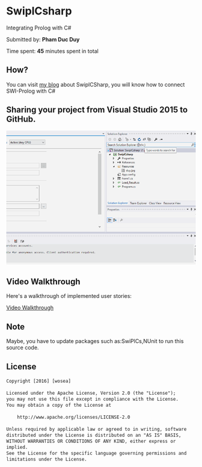 # SwiplCsharp
Integrating Prolog with C# 

Submitted by: **Pham Duc Duy**

Time spent: **45** minutes spent in total

## How?
You can visit [my blog](https://ongthovuive.wordpress.com/2016/05/07/prolog-javac/) about SwiplCSharp, you will know how to connect SWI-Prolog with C#

## Sharing your project from Visual Studio 2015 to GitHub.
<img src='https://github.com/WoSea/SwiplCsharp/blob/master/vs2015togit.gif' title='VStoGit' width='' alt='Video Walkthrough' />

## Video Walkthrough 

Here's a walkthrough of implemented user stories:

[Video Walkthrough](http://i.giphy.com/3o7qDHUbUw2C6d3eOQ.gif)

## Note
Maybe, you have to update packages such as:SwiPlCs,NUnit to run this source code.

## License

    Copyright [2016] [wosea]

    Licensed under the Apache License, Version 2.0 (the "License");
    you may not use this file except in compliance with the License.
    You may obtain a copy of the License at

        http://www.apache.org/licenses/LICENSE-2.0

    Unless required by applicable law or agreed to in writing, software
    distributed under the License is distributed on an "AS IS" BASIS,
    WITHOUT WARRANTIES OR CONDITIONS OF ANY KIND, either express or implied.
    See the License for the specific language governing permissions and
    limitations under the License.
